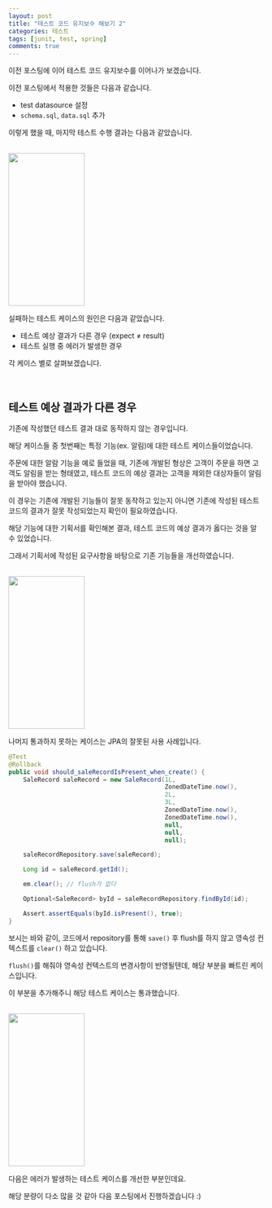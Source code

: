 ```yaml
---
layout: post
title: "테스트 코드 유지보수 해보기 2"
categories: 테스트
tags: [junit, test, spring]
comments: true
---
```


이전 포스팅에 이어 테스트 코드 유지보수를 이어나가 보겠습니다.

이전 포스팅에서 적용한 것들은 다음과 같습니다.

- test datasource 설정
- `schema.sql`, `data.sql` 추가

이렇게 했을 때, 마지막 테스트 수행 결과는 다음과 같았습니다.

<br>

<img src="https://github.com/Ting-Kim/ting-kim.github.io/blob/master/images/20230501_1.png?raw=true" width="150" height="300"/>


<br>

실패하는 테스트 케이스의 원인은 다음과 같았습니다.

- 테스트 예상 결과가 다른 경우 (expect ≠ result)
- 테스트 실행 중 에러가 발생한 경우

각 케이스 별로 살펴보겠습니다.

<br>

## 테스트 예상 결과가 다른 경우

기존에 작성했던 테스트 결과 대로 동작하지 않는 경우입니다.

해당 케이스들 중 첫번째는 특정 기능(ex. 알림)에 대한 테스트 케이스들이었습니다.

주문에 대한 알람 기능을 예로 들었을 때, 기존에 개발된 형상은 고객이 주문을 하면 고객도 알림을 받는 형태였고, 테스트 코드의 예상 결과는 고객을 제외한 대상자들이 알림을 받아야 했습니다.

이 경우는 기존에 개발된 기능들이 잘못 동작하고 있는지 아니면 기존에 작성된 테스트 코드의 결과가 잘못 작성되었는지 확인이 필요하였습니다.

해당 기능에 대한 기획서를 확인해본 결과, 테스트 코드의 예상 결과가 옳다는 것을 알 수 있었습니다.

그래서 기획서에 작성된 요구사항을 바탕으로 기존 기능들을 개선하였습니다.

<br>

<img src="https://github.com/Ting-Kim/ting-kim.github.io/blob/master/images/20230501_2.png?raw=true" width="150" height="300"/>

<br>

나머지 통과하지 못하는 케이스는 JPA의 잘못된 사용 사례입니다.

```java
@Test
@Rollback
public void should_saleRecordIsPresent_when_create() {
    SaleRecord saleRecord = new SaleRecord(1L,
                                           ZonedDateTime.now(),
                                           2L,
                                           3L,
                                           ZonedDateTime.now(),
                                           ZonedDateTime.now(),
                                           null,
                                           null,
                                           null);

    saleRecordRepository.save(saleRecord);

    Long id = saleRecord.getId();

    em.clear(); // flush가 없다

    Optional<SaleRecord> byId = saleRecordRepository.findById(id);

    Assert.assertEquals(byId.isPresent(), true);
}
```

보시는 바와 같이, 코드에서 repository를 통해 `save()` 후 flush를 하지 않고 영속성 컨텍스트를 `clear()` 하고 있습니다.

`flush()`를 해줘야 영속성 컨텍스트의 변경사항이 반영될텐데, 해당 부분을 빠트린 케이스입니다.

이 부분을 추가해주니 해당 테스트 케이스는 통과했습니다.

<br>

<img src="https://github.com/Ting-Kim/ting-kim.github.io/blob/master/images/20230501_3.png?raw=true" width="150" height="300"/>


<br>

다음은 에러가 발생하는 테스트 케이스를 개선한 부분인데요.

해당 분량이 다소 많을 것 같아 다음 포스팅에서 진행하겠습니다 :)
